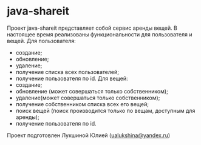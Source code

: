 # java-shareit

Проект java-shareit представляет собой сервис аренды вещей.
В настоящее время реализованы функциональности для пользователя и вещей.
Для пользователя:

- создание;
- обновление;
- удаление;
- получение списка всех пользователей;
- получение пользователя по id.
  Для вещей:
- создание;
- обновление (может совершаться только собственником);
- удаление(может совершаться только собственником);
- получение собственником списка всех его вещей;
- поиск вещей (поиск производится только по вещам, доступным для аренды);
- получение пользователя по id.

Проект подготовлен Лукшиной Юлией (ualukshina@yandex.ru)
